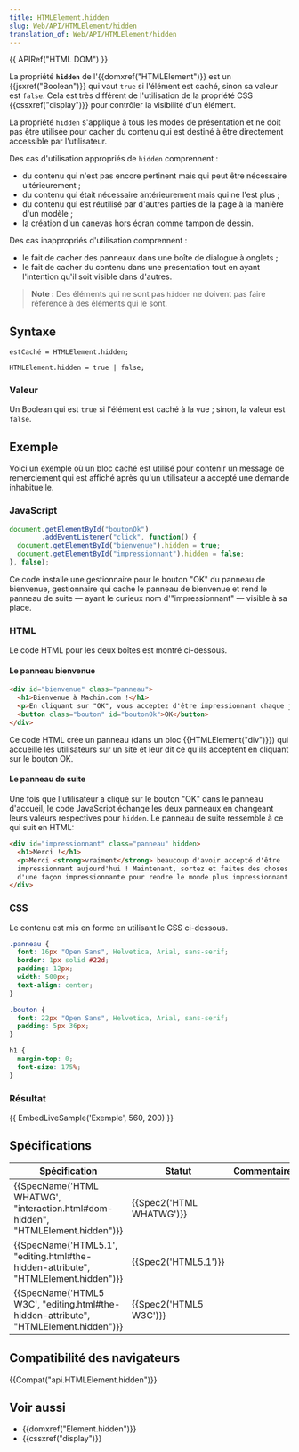 ```yaml
---
title: HTMLElement.hidden
slug: Web/API/HTMLElement/hidden
translation_of: Web/API/HTMLElement/hidden
---
```

{{ APIRef("HTML DOM") }}

La propriété **`hidden`** de l'{{domxref("HTMLElement")}} est un {{jsxref("Boolean")}} qui vaut `true` si l'élément est caché, sinon sa valeur est `false`. Cela est très différent de l'utilisation de la propriété CSS {{cssxref("display")}} pour contrôler la visibilité d'un élément.

La propriété `hidden` s'applique à tous les modes de présentation et ne doit pas être utilisée pour cacher du contenu qui est destiné à être directement accessible par l'utilisateur.

Des cas d'utilisation appropriés de `hidden` comprennent :

- du contenu qui n'est pas encore pertinent mais qui peut être nécessaire ultérieurement ;
- du contenu qui était nécessaire antérieurement mais qui ne l'est plus ;
- du contenu qui est réutilisé par d'autres parties de la page à la manière d'un modèle ;
- la création d'un canevas hors écran comme tampon de dessin.

Des cas inappropriés d'utilisation comprennent :

- le fait de cacher des panneaux dans une boîte de dialogue à onglets ;
- le fait de cacher du contenu dans une présentation tout en ayant l'intention qu'il soit visible dans d'autres.

> **Note :** Des éléments qui ne sont pas `hidden` ne doivent pas faire référence à des éléments qui le sont.

## Syntaxe

    estCaché = HTMLElement.hidden;

    HTMLElement.hidden = true | false;

### Valeur

Un Boolean qui est `true` si l'élément est caché à la vue ; sinon, la valeur est `false`.

## Exemple

Voici un exemple où un bloc caché est utilisé pour contenir un message de remerciement qui est affiché après qu'un utilisateur a accepté une demande inhabituelle.

### JavaScript

```js
document.getElementById("boutonOk")
        .addEventListener("click", function() {
  document.getElementById("bienvenue").hidden = true;
  document.getElementById("impressionnant").hidden = false;
}, false);
```

Ce code installe une gestionnaire pour le bouton "OK" du panneau de bienvenue, gestionnaire qui cache le panneau de bienvenue et rend le panneau de suite — ayant le curieux nom d'"impressionnant" — visible à sa place.

### HTML

Le code HTML pour les deux boîtes est montré ci-dessous.

#### Le panneau bienvenue

```html
<div id="bienvenue" class="panneau">
  <h1>Bienvenue à Machin.com !</h1>
  <p>En cliquant sur "OK", vous acceptez d'être impressionnant chaque jour !</p>
  <button class="bouton" id="boutonOk">OK</button>
</div>
```

Ce code HTML crée un panneau (dans un bloc {{HTMLElement("div")}}) qui accueille les utilisateurs sur un site et leur dit ce qu'ils acceptent en cliquant sur le bouton OK.

#### Le panneau de suite

Une fois que l'utilisateur a cliqué sur le bouton "OK" dans le panneau d'accueil, le code JavaScript échange les deux panneaux en changeant leurs valeurs respectives pour `hidden`. Le panneau de suite ressemble à ce qui suit en HTML:

```html
<div id="impressionnant" class="panneau" hidden>
  <h1>Merci !</h1>
  <p>Merci <strong>vraiment</strong> beaucoup d'avoir accepté d'être
  impressionnant aujourd'hui ! Maintenant, sortez et faites des choses impressionnantes
  d'une façon impressionnante pour rendre le monde plus impressionnant !</p>
</div>
```

### CSS

Le contenu est mis en forme en utilisant le CSS ci-dessous.

```css
.panneau {
  font: 16px "Open Sans", Helvetica, Arial, sans-serif;
  border: 1px solid #22d;
  padding: 12px;
  width: 500px;
  text-align: center;
}

.bouton {
  font: 22px "Open Sans", Helvetica, Arial, sans-serif;
  padding: 5px 36px;
}

h1 {
  margin-top: 0;
  font-size: 175%;
}
```

### Résultat

{{ EmbedLiveSample('Exemple', 560, 200) }}

## Spécifications

| Spécification                                                                                                    | Statut                           | Commentaire |
| ---------------------------------------------------------------------------------------------------------------- | -------------------------------- | ----------- |
| {{SpecName('HTML WHATWG', "interaction.html#dom-hidden", "HTMLElement.hidden")}}     | {{Spec2('HTML WHATWG')}} |             |
| {{SpecName('HTML5.1', "editing.html#the-hidden-attribute", "HTMLElement.hidden")}}     | {{Spec2('HTML5.1')}}     |             |
| {{SpecName('HTML5 W3C', "editing.html#the-hidden-attribute", "HTMLElement.hidden")}} | {{Spec2('HTML5 W3C')}}     |             |

## Compatibilité des navigateurs

{{Compat("api.HTMLElement.hidden")}}

## Voir aussi

- {{domxref("Element.hidden")}}
- {{cssxref("display")}}

